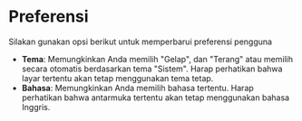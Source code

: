 # **Preferensi**

Silakan gunakan opsi berikut untuk memperbarui preferensi pengguna
- **Tema**: Memungkinkan Anda memilih "Gelap", dan "Terang" atau memilih secara otomatis berdasarkan tema "Sistem". Harap perhatikan bahwa layar tertentu akan tetap menggunakan tema tetap.
- **Bahasa**: Memungkinkan Anda memilih bahasa tertentu. Harap perhatikan bahwa antarmuka tertentu akan tetap menggunakan bahasa Inggris.